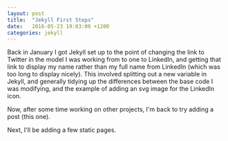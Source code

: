 ```yaml
---
layout: post
title:  "Jekyll First Steps"
date:   2016-05-23 19:03:00 +1200
categories: jekyll
---
```

Back in January I got Jekyll set up to the point of changing the link to Twitter in the model I was working from to one to LinkedIn, and getting that link to display my name rather than my full name from LinkedIn (which was too long to display nicely). This involved splitting out a new variable in Jekyll, and generally tidying up the differences between the base code I was modifying, and the example of adding an svg image for the LinkedIn icon.

Now, after some time working on other projects, I'm back to try adding a post (this one).

Next, I'll be adding a few static pages.

